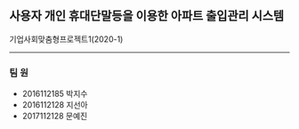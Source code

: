 ## 사용자 개인 휴대단말등을 이용한 아파트 출입관리 시스템
기업사회맞춤형프로젝트1(2020-1)

***
### 팀   원
* 2016112185 박지수
* 2016112128 지선아
* 2017112128 문예진
